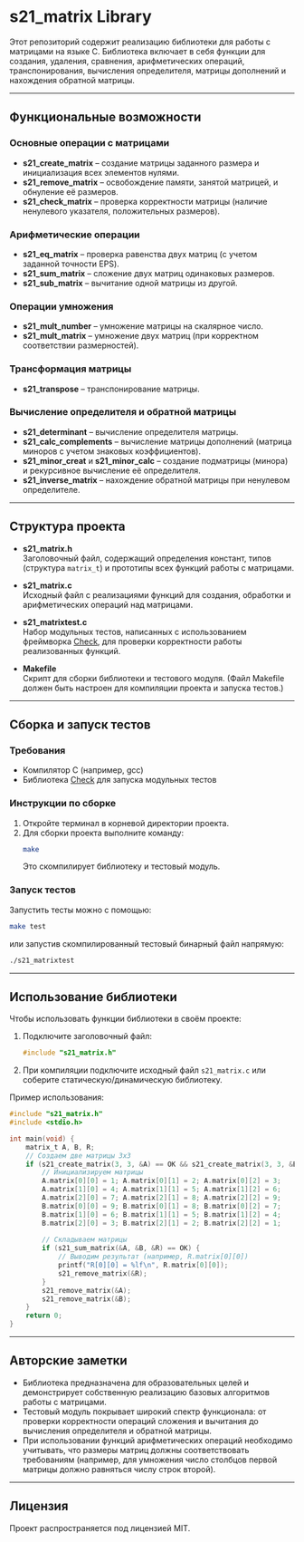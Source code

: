 # s21_matrix Library

Этот репозиторий содержит реализацию библиотеки для работы с матрицами на языке C. Библиотека включает в себя функции для создания, удаления, сравнения, арифметических операций, транспонирования, вычисления определителя, матрицы дополнений и нахождения обратной матрицы.

---

## Функциональные возможности

### Основные операции с матрицами
- **s21_create_matrix** – создание матрицы заданного размера и инициализация всех элементов нулями.
- **s21_remove_matrix** – освобождение памяти, занятой матрицей, и обнуление её размеров.
- **s21_check_matrix** – проверка корректности матрицы (наличие ненулевого указателя, положительных размеров).

### Арифметические операции
- **s21_eq_matrix** – проверка равенства двух матриц (с учетом заданной точности EPS).
- **s21_sum_matrix** – сложение двух матриц одинаковых размеров.
- **s21_sub_matrix** – вычитание одной матрицы из другой.

### Операции умножения
- **s21_mult_number** – умножение матрицы на скалярное число.
- **s21_mult_matrix** – умножение двух матриц (при корректном соответствии размерностей).

### Трансформация матрицы
- **s21_transpose** – транспонирование матрицы.

### Вычисление определителя и обратной матрицы
- **s21_determinant** – вычисление определителя матрицы.
- **s21_calc_complements** – вычисление матрицы дополнений (матрица миноров с учетом знаковых коэффициентов).
- **s21_minor_creat** и **s21_minor_calc** – создание подматрицы (минора) и рекурсивное вычисление её определителя.
- **s21_inverse_matrix** – нахождение обратной матрицы при ненулевом определителе.

---

## Структура проекта

- **s21_matrix.h**  
  Заголовочный файл, содержащий определения констант, типов (структура `matrix_t`) и прототипы всех функций работы с матрицами.

- **s21_matrix.c**  
  Исходный файл с реализациями функций для создания, обработки и арифметических операций над матрицами.

- **s21_matrixtest.c**  
  Набор модульных тестов, написанных с использованием фреймворка [Check](https://libcheck.github.io/check/), для проверки корректности работы реализованных функций.

- **Makefile**  
  Скрипт для сборки библиотеки и тестового модуля. (Файл Makefile должен быть настроен для компиляции проекта и запуска тестов.)

---

## Сборка и запуск тестов

### Требования
- Компилятор C (например, gcc)
- Библиотека [Check](https://libcheck.github.io/check/) для запуска модульных тестов

### Инструкции по сборке
1. Откройте терминал в корневой директории проекта.
2. Для сборки проекта выполните команду:
   ```bash
   make
   ```
   Это скомпилирует библиотеку и тестовый модуль.

### Запуск тестов
Запустить тесты можно с помощью:
```bash
make test
```
или запустив скомпилированный тестовый бинарный файл напрямую:
```bash
./s21_matrixtest
```

---

## Использование библиотеки

Чтобы использовать функции библиотеки в своём проекте:
1. Подключите заголовочный файл:
   ```c
   #include "s21_matrix.h"
   ```
2. При компиляции подключите исходный файл `s21_matrix.c` или соберите статическую/динамическую библиотеку.

Пример использования:
```c
#include "s21_matrix.h"
#include <stdio.h>

int main(void) {
    matrix_t A, B, R;
    // Создаем две матрицы 3x3
    if (s21_create_matrix(3, 3, &A) == OK && s21_create_matrix(3, 3, &B) == OK) {
        // Инициализируем матрицы
        A.matrix[0][0] = 1; A.matrix[0][1] = 2; A.matrix[0][2] = 3;
        A.matrix[1][0] = 4; A.matrix[1][1] = 5; A.matrix[1][2] = 6;
        A.matrix[2][0] = 7; A.matrix[2][1] = 8; A.matrix[2][2] = 9;
        B.matrix[0][0] = 9; B.matrix[0][1] = 8; B.matrix[0][2] = 7;
        B.matrix[1][0] = 6; B.matrix[1][1] = 5; B.matrix[1][2] = 4;
        B.matrix[2][0] = 3; B.matrix[2][1] = 2; B.matrix[2][2] = 1;
        
        // Складываем матрицы
        if (s21_sum_matrix(&A, &B, &R) == OK) {
            // Выводим результат (например, R.matrix[0][0])
            printf("R[0][0] = %lf\n", R.matrix[0][0]);
            s21_remove_matrix(&R);
        }
        s21_remove_matrix(&A);
        s21_remove_matrix(&B);
    }
    return 0;
}
```

---

## Авторские заметки

- Библиотека предназначена для образовательных целей и демонстрирует собственную реализацию базовых алгоритмов работы с матрицами.
- Тестовый модуль покрывает широкий спектр функционала: от проверки корректности операций сложения и вычитания до вычисления определителя и обратной матрицы.
- При использовании функций арифметических операций необходимо учитывать, что размеры матриц должны соответствовать требованиям (например, для умножения число столбцов первой матрицы должно равняться числу строк второй).

---

## Лицензия

Проект распространяется под лицензией MIT.

